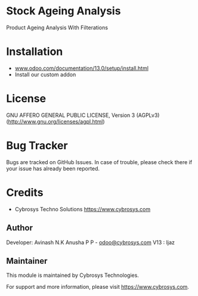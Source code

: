 Stock Ageing Analysis
=====================
Product Ageing Analysis With Filterations

Installation
============
- www.odoo.com/documentation/13.0/setup/install.html
- Install our custom addon

License
=======
GNU AFFERO GENERAL PUBLIC LICENSE, Version 3 (AGPLv3)
(http://www.gnu.org/licenses/agpl.html)

Bug Tracker
===========
Bugs are tracked on GitHub Issues. In case of trouble, please check there if your issue has already been reported.

Credits
=======
* Cybrosys Techno Solutions <https://www.cybrosys.com>

Author
------

Developer: Avinash N.K
           Anusha P P - odoo@cybrosys.com
           V13 : Ijaz

Maintainer
----------

This module is maintained by Cybrosys Technologies.

For support and more information, please visit https://www.cybrosys.com.

